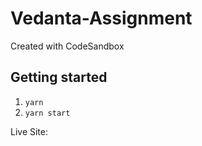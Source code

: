 # Vedanta-Assignment

Created with CodeSandbox

## Getting started

1. `yarn`
2. `yarn start`

Live Site:
